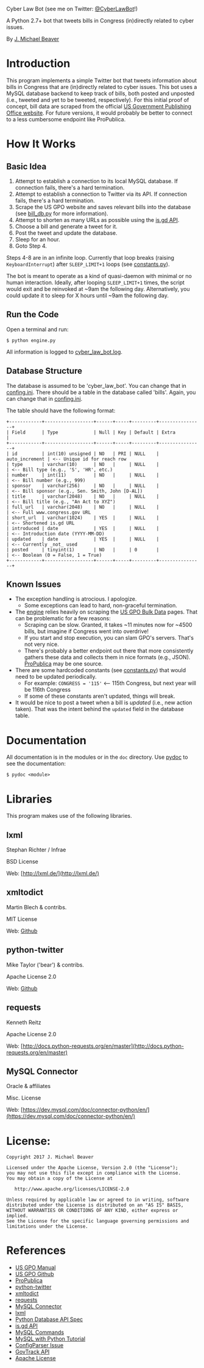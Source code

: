 Cyber Law Bot (see me on Twitter: [@CyberLawBot](https://twitter.com/CyberLawBot)!)

A Python 2.7+ bot that tweets bills in Congress (in)directly related to cyber issues.

By [J. Michael Beaver](https://www.twitter.com/OldDiogenes)

# Introduction
This program implements a simple Twitter bot that tweets information about bills in Congress that are (in)directly related to cyber issues. This bot uses a MySQL database backend to keep track of bills, both posted and unposted (i.e., tweeted and yet to be tweeted, respectively). For this initial proof of concept, bill data are scraped from the official [US Government Publishing Office website](https://www.gpo.gov/fdsys/bulkdata/BILLSTATUS). For future versions, it would probably be better to connect to a less cumbersome endpoint like ProPublica.

# How It Works
## Basic Idea
1. Attempt to establish a connection to its local MySQL database. If connection fails, there's a hard termination.
2. Attempt to establish a connection to Twitter via its API. If connection fails, there's a hard termination.
3. Scrape the US GPO website and saves relevant bills into the database (see [bill_db.py](bill_db.py) for more information).
4. Attempt to shorten as many URLs as possible using the [is.gd API](https://is.gd/apishorteningreference.php).
5. Choose a bill and generate a tweet for it.
6. Post the tweet and update the database.
7. Sleep for an hour.
8. Goto Step 4.

Steps 4-8 are in an infinite loop. Currently that loop breaks (raising `KeyboardInterrupt`) after `SLEEP_LIMIT+1` loops (see [constants.py](constants.py)).

The bot is meant to operate as a kind of quasi-daemon with minimal or no human interaction. Ideally, after looping `SLEEP_LIMIT+1` times, the script would exit and be reinvoked at ~9am the following day. Alternatively, you could update it to sleep for X hours until ~9am the following day.

## Run the Code
Open a terminal and run:
```
$ python engine.py
```

All information is logged to [cyber_law_bot.log](cyber_law_bot.log).

## Database Structure
The database is assumed to be 'cyber_law_bot'. You can change that in [confing.ini](config.ini).
There should be a table in the database called 'bills'. Again, you can change that in [confing.ini](config.ini).

The table should have the following format:
```
+------------+------------------+------+-----+---------+----------------+
| Field      | Type             | Null | Key | Default | Extra          |
+------------+------------------+------+-----+---------+----------------+
| id         | int(10) unsigned | NO   | PRI | NULL    | auto_increment | <-- Unique id for reach row
| type       | varchar(10)      | NO   |     | NULL    |                | <-- Bill type (e.g., 'S', 'HR', etc.)
| number     | int(11)          | NO   |     | NULL    |                | <-- Bill number (e.g., 999)
| sponsor    | varchar(256)     | NO   |     | NULL    |                | <-- Bill sponsor (e.g., Sen. Smith, John [D-AL])
| title      | varchar(2048)    | NO   |     | NULL    |                | <-- Bill title (e.g., "An Act to XYZ")
| full_url   | varchar(2048)    | NO   |     | NULL    |                | <-- Full www.congress.gov URL
| short_url  | varchar(1024)    | YES  |     | NULL    |                | <-- Shortened is.gd URL
| introduced | date             | YES  |     | NULL    |                | <-- Introduction date (YYYY-MM-DD)
| updated    | date             | YES  |     | NULL    |                | <-- Currently _not_ used
| posted     | tinyint(1)       | NO   |     | 0       |                | <-- Boolean (0 = False, 1 = True)
+------------+------------------+------+-----+---------+----------------+
```

## Known Issues
* The exception handling is atrocious. I apologize.
    * Some exceptions can lead to hard, non-graceful termination.
* The [engine](engine.py) relies heavily on scraping the [US GPO Bulk Data](https://github.com/usgpo/bill-status/blob/master/BILLSTATUS-XML_User_User-Guide.md) pages. That can be problematic for a few reasons:
    * Scraping can be slow. Granted, it takes ~11 minutes now for ~4500 bills, but imagine if Congress went into overdrive!
    * If you start and stop execution, you can slam GPO's servers. That's not very nice.
    * There's probably a better endpoint out there that more consistently gathers these data and collects them in nice formats (e.g., JSON). [ProPublica](https://projects.propublica.org/api-docs/congress-api/endpoints/) may be one source.
* There are some hardcoded constants (see [constants.py](constants.py)) that would need to be updated periodically.
    * For example: `CONGRESS = '115'` <-- 115th Congress, but next year will be 116th Congress
    * If some of these constants aren't updated, things will break.
* It would be nice to post a tweet when a bill is _updated_ (i.e., new action taken). That was the intent behind the `updated` field in the database table.

# Documentation
All documentation is in the modules or in the `doc` directory. Use [pydoc](https://docs.python.org/2/library/pydoc.html) to see the documentation:

```
$ pydoc <module>
```

# Libraries
This program makes use of the following libraries.
## lxml
Stephan Richter / Infrae

BSD License

Web: [http://lxml.de/](http://lxml.de/)


## xmltodict        
Martin Blech & contribs.    

MIT License

Web: [Github](https://github.com/martinblech/xmltodict)


## python-twitter    
Mike Taylor ('bear') & contribs.

Apache License 2.0

Web: [Github](https://github.com/bear/python-twitter)


## requests
Kenneth Reitz

Apache License 2.0

Web: [http://docs.python-requests.org/en/master](http://docs.python-requests.org/en/master)


## MySQL Connector
Oracle & affiliates

Misc. License

Web: [https://dev.mysql.com/doc/connector-python/en/](https://dev.mysql.com/doc/connector-python/en/)


# License:
```
Copyright 2017 J. Michael Beaver

Licensed under the Apache License, Version 2.0 (the "License");
you may not use this file except in compliance with the License.
You may obtain a copy of the License at

   http://www.apache.org/licenses/LICENSE-2.0

Unless required by applicable law or agreed to in writing, software
distributed under the License is distributed on an "AS IS" BASIS,
WITHOUT WARRANTIES OR CONDITIONS OF ANY KIND, either express or implied.
See the License for the specific language governing permissions and
limitations under the License.
```

# References 
* [US GPO Manual](https://www.gpo.gov/fdsys/bulkdata/BILLSTATUS/resources/BILLSTATUS-XML_User-Guide-v1.pdf)
* [US GPO Github](https://github.com/usgpo/bill-status)
* [ProPublica](https://projects.propublica.org/api-docs/congress-api/endpoints/)
* [python-twitter](https://github.com/bear/python-twitter)
* [xmltodict](https://github.com/martinblech/xmltodict)
* [requests](http://docs.python-requests.org/en/master)
* [MySQL Connector](https://dev.mysql.com/doc/connector-python/en/)
* [lxml](http://lxml.de/)
* [Python Database API Spec](https://www.python.org/dev/peps/pep-0249)
* [is.gd API](https://is.gd/apishorteningreference.php)
* [MySQL Commands](https://www.pantz.org/software/mysql/mysqlcommands.html)
* [MySQL with Python Tutorial](http://www.mysqltutorial.org/getting-started-mysql-python-connector/)
* [ConfigParser Issue](https://bitbucket.org/ned/coveragepy/commits/f8e9d62f1412)
* [GovTrack API](https://www.govtrack.us/api/v2/role)
* [Apache License](https://choosealicense.com/licenses/apache-2.0/)